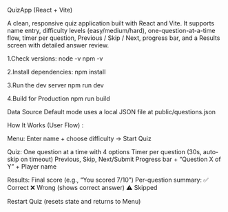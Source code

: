 QuizApp (React + Vite)

A clean, responsive quiz application built with React and Vite. 
It supports name entry, difficulty levels (easy/medium/hard), one-question-at-a-time flow, timer per question, Previous / Skip / Next, progress bar, and a Results screen with detailed answer review.

1.Check versions: node -v npm -v

2.Install dependencies: npm install

3.Run the dev server npm run dev

4.Build for Production npm run build

Data Source Default mode uses a local JSON file at public/questions.json

How It Works (User Flow) :

Menu: Enter name + choose difficulty → Start Quiz

Quiz: One question at a time with 4 options Timer per question (30s, auto-skip on timeout) Previous, Skip, Next/Submit Progress bar + “Question X of Y” + Player name

Results: Final score (e.g., “You scored 7/10”) 
Per-question summary:
 ✅ Correct 
 ❌ Wrong (shows correct answer) 
 ⚠️ Skipped

Restart Quiz (resets state and returns to Menu)
